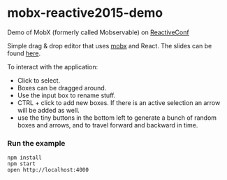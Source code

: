 # mobx-reactive2015-demo

Demo of MobX (formerly called Mobservable) on [ReactiveConf](https://www.youtube.com/watch?v=FEwLwiizlk0)

Simple drag & drop editor that uses [mobx](https://github.com/mweststrate/mobx) and React.
The slides can be found [here](https://docs.google.com/presentation/d/16hE-cxJ8C5XQVjql17krNAeYNF_9I3n3j13ho-KLWYU/edit#slide=id.p).

To interact with the application:

-   Click to select.
-   Boxes can be dragged around.
-   Use the input box to rename stuff.
-   CTRL + click to add new boxes. If there is an active selection an arrow will be added as well.
-   use the tiny buttons in the bottom left to generate a bunch of random boxes and arrows, and to travel forward and backward in time.

### Run the example

```
npm install
npm start
open http://localhost:4000
```
